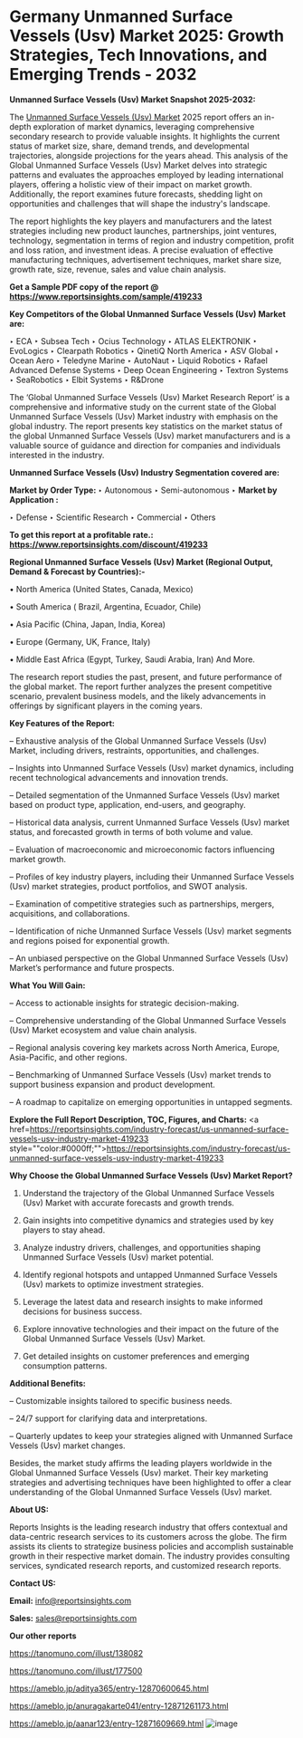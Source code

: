 # Germany Unmanned Surface Vessels (Usv) Market 2025: Growth Strategies, Tech Innovations, and Emerging Trends - 2032

<strong>Unmanned Surface Vessels (Usv) Market Snapshot 2025-2032:</strong>

The <a href=https://www.reportsinsights.com/sample/419233>Unmanned Surface Vessels (Usv) Market</a> 2025 report offers an in-depth exploration of market dynamics, leveraging comprehensive secondary research to provide valuable insights. It highlights the current status of market size, share, demand trends, and developmental trajectories, alongside projections for the years ahead. This analysis of the Global Unmanned Surface Vessels (Usv) Market delves into strategic patterns and evaluates the approaches employed by leading international players, offering a holistic view of their impact on market growth. Additionally, the report examines future forecasts, shedding light on opportunities and challenges that will shape the industry's landscape.

The report highlights the key players and manufacturers and the latest strategies including new product launches, partnerships, joint ventures, technology, segmentation in terms of region and industry competition, profit and loss ration, and investment ideas. A precise evaluation of effective manufacturing techniques, advertisement techniques, market share size, growth rate, size, revenue, sales and value chain analysis.

<strong>Get a Sample PDF copy of the report @ <a href=https://www.reportsinsights.com/sample/419233 style=color:#0000ff;>https://www.reportsinsights.com/sample/419233</a></strong>

<strong>Key Competitors of the Global Unmanned Surface Vessels (Usv) Market are:</strong>

‣ ECA
‣ Subsea Tech
‣ Ocius Technology
‣ ATLAS ELEKTRONIK
‣ EvoLogics
‣ Clearpath Robotics
‣ QinetiQ North America
‣ ASV Global
‣ Ocean Aero
‣ Teledyne Marine
‣ AutoNaut
‣ Liquid Robotics
‣ Rafael Advanced Defense Systems
‣ Deep Ocean Engineering
‣ Textron Systems
‣ SeaRobotics
‣ Elbit Systems
‣ R&Drone

The ‘Global Unmanned Surface Vessels (Usv) Market Research Report’ is a comprehensive and informative study on the current state of the Global Unmanned Surface Vessels (Usv) Market industry with emphasis on the global industry. The report presents key statistics on the market status of the global Unmanned Surface Vessels (Usv) market manufacturers and is a valuable source of guidance and direction for companies and individuals interested in the industry.

<strong>Unmanned Surface Vessels (Usv) Industry Segmentation covered are:</strong>

<strong>Market by Order Type: </strong>
‣ Autonomous
‣ Semi-autonomous
‣ 
<strong>Market by Application :</strong>

‣ Defense
‣ Scientific Research
‣ Commercial
‣ Others

<strong>To get this report at a profitable rate.: <a href=https://www.reportsinsights.com/discount/419233 style=color:#0000ff;>https://www.reportsinsights.com/discount/419233</a></strong>

<strong>Regional Unmanned Surface Vessels (Usv) Market (Regional Output, Demand &amp; Forecast by Countries):-</strong>

• North America (United States, Canada, Mexico)

• South America ( Brazil, Argentina, Ecuador, Chile)

• Asia Pacific (China, Japan, India, Korea)

• Europe (Germany, UK, France, Italy)

• Middle East Africa (Egypt, Turkey, Saudi Arabia, Iran) And More.

The research report studies the past, present, and future performance of the global market. The report further analyzes the present competitive scenario, prevalent business models, and the likely advancements in offerings by significant players in the coming years.

<strong>Key Features of the Report:</strong>

– Exhaustive analysis of the Global Unmanned Surface Vessels (Usv) Market, including drivers, restraints, opportunities, and challenges.

– Insights into Unmanned Surface Vessels (Usv) market dynamics, including recent technological advancements and innovation trends.

– Detailed segmentation of the Unmanned Surface Vessels (Usv) market based on product type, application, end-users, and geography.

– Historical data analysis, current Unmanned Surface Vessels (Usv) market status, and forecasted growth in terms of both volume and value.

– Evaluation of macroeconomic and microeconomic factors influencing market growth.

– Profiles of key industry players, including their Unmanned Surface Vessels (Usv) market strategies, product portfolios, and SWOT analysis.

– Examination of competitive strategies such as partnerships, mergers, acquisitions, and collaborations.

– Identification of niche Unmanned Surface Vessels (Usv) market segments and regions poised for exponential growth.

– An unbiased perspective on the Global Unmanned Surface Vessels (Usv) Market’s performance and future prospects.

<strong>What You Will Gain:</strong>

– Access to actionable insights for strategic decision-making.

– Comprehensive understanding of the Global Unmanned Surface Vessels (Usv) Market ecosystem and value chain analysis.

– Regional analysis covering key markets across North America, Europe, Asia-Pacific, and other regions.

– Benchmarking of Unmanned Surface Vessels (Usv) market trends to support business expansion and product development.

– A roadmap to capitalize on emerging opportunities in untapped segments.

<strong>Explore the Full Report Description, TOC, Figures, and Charts:</strong>
<a href=https://reportsinsights.com/industry-forecast/us-unmanned-surface-vessels-usv-industry-market-419233 style=""color:#0000ff;"">https://reportsinsights.com/industry-forecast/us-unmanned-surface-vessels-usv-industry-market-419233</a>

<strong>Why Choose the Global Unmanned Surface Vessels (Usv) Market Report?</strong>

1. Understand the trajectory of the Global Unmanned Surface Vessels (Usv) Market with accurate forecasts and growth trends.

2. Gain insights into competitive dynamics and strategies used by key players to stay ahead.

3. Analyze industry drivers, challenges, and opportunities shaping Unmanned Surface Vessels (Usv) market potential.

4. Identify regional hotspots and untapped Unmanned Surface Vessels (Usv) markets to optimize investment strategies.

5. Leverage the latest data and research insights to make informed decisions for business success.

6. Explore innovative technologies and their impact on the future of the Global Unmanned Surface Vessels (Usv) Market.

7. Get detailed insights on customer preferences and emerging consumption patterns.

<strong>Additional Benefits:</strong>

– Customizable insights tailored to specific business needs.

– 24/7 support for clarifying data and interpretations.

– Quarterly updates to keep your strategies aligned with Unmanned Surface Vessels (Usv) market changes.

Besides, the market study affirms the leading players worldwide in the Global Unmanned Surface Vessels (Usv) market. Their key marketing strategies and advertising techniques have been highlighted to offer a clear understanding of the Global Unmanned Surface Vessels (Usv) market.

<strong><strong>About US</strong>:</strong>

Reports Insights is the leading research industry that offers contextual and data-centric research services to its customers across the globe. The firm assists its clients to strategize business policies and accomplish sustainable growth in their respective market domain. The industry provides consulting services, syndicated research reports, and customized research reports.

<strong>Contact US:</strong>

<p class=><b>Email:</b> <a href=mailto:info@reportsinsights.com>info@reportsinsights.com</a></p>
<p class=><b>Sales:</b> <a href=mailto:sales@reportsinsights.com>sales@reportsinsights.com</a></p>

<strong>Our other reports</strong>

<a href=https://tanomuno.com/illust/138082>https://tanomuno.com/illust/138082</a>

<a href=https://tanomuno.com/illust/177500>https://tanomuno.com/illust/177500</a>

<a href=https://ameblo.jp/aditya365/entry-12870600645.html>https://ameblo.jp/aditya365/entry-12870600645.html</a>

<a href=https://ameblo.jp/anuragakarte041/entry-12871261173.html>https://ameblo.jp/anuragakarte041/entry-12871261173.html</a>

<a href=https://ameblo.jp/aanar123/entry-12871609669.html>https://ameblo.jp/aanar123/entry-12871609669.html</a>
![image](https://github.com/user-attachments/assets/665d4556-c383-46b3-9a90-1a54a14cec2c)
